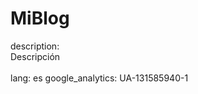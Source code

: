 # MiBlog
<title> Bienvenido a Mi Blog de M7</title>
description: <br>Descripción<br><br>
lang: es
google_analytics: UA-131585940-1
